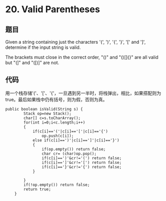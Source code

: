 # 20. Valid Parentheses
## 题目
Given a string containing just the characters '(', ')', '{', '}', '[' and ']', determine if the input string is valid.

The brackets must close in the correct order, "()" and "()[]{}" are all valid but "(]" and "([)]" are not.

## 代码
用一个栈存储'('、'['、'{'，一旦遇到另一半时，将栈弹出，相比，如果搭配则为true。最后如果栈中仍有括号，则为假，否则为真。


 	public boolean isValid(String s) {
        	Stack op=new Stack();
        	char[] c=s.toCharArray();
        	for(int i=0;i<c.length;i++)
        	{
           	 	if(c[i]=='('|c[i]=='['|c[i]=='{')
                	op.push(c[i]);
            	else if(c[i]==')'|c[i]==']'|c[i]=='}')
            	{
                	if(op.empty()) return false;
                	char cr= (char)op.pop();
                	if(c[i]==')'&cr!='(') return false;
                	if(c[i]==']'&cr!='[') return false;
                	if(c[i]=='}'&cr!='{') return false;
            	}
            
        	}
        	if(!op.empty()) return false;
        	return true;
    	}

